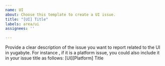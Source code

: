 ```yaml
---
name: UI
about: Choose this template to create a UI issue.
title: "[UI] Title"
labels: area/ui
assignees: ''

---
```


Provide a clear description of the issue you want to report related to the UI in yugabyte. 
For instance , if it is a platform issue, you could also include it in your issue title as follows:
[UI][Platform] Title 
